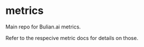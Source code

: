 # metrics

Main repo for Bulian.ai metrics.

Refer to the respecive metric docs for details on those.
